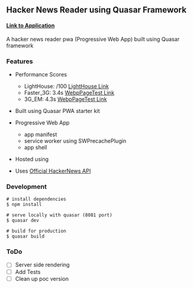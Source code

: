 ## Hacker News Reader using Quasar Framework

#### [Link to Application]()

A hacker news reader pwa (Progressive Web App) built using Quasar framework

### Features

* Performance Scores
  * LightHouse: /100 [LightHouse Link]()
  * Faster_3G: 3.4s [WebpPageTest Link]()
  * 3G_EM: 4.3s [WebpPageTest Link]()


* Built using Quasar PWA starter kit

* Progressive Web App
  * app manifest
  * service worker using SWPrecachePlugin
  * app shell

* Hosted using 

* Uses [Official HackerNews API](https://github.com/HackerNews/API)

### Development

```
# install dependencies
$ npm install

# serve locally with quasar (8081 port)
$ quasar dev

# build for production
$ quasar build
```

### ToDo

- [ ] Server side rendering
- [ ] Add Tests
- [ ] Clean up poc version
